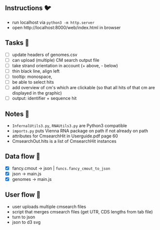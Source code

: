 ## Instructions :bird:
- run localhost via `python3 -m http.server`
- open http://localhost:8000/web/index.html in browser

## Tasks :wrench:
- [ ] update headers of genomes.csv
- [ ] can upload (multiple) CM search output file
- [ ] take strand orientation in account (+ above, - below)
- [ ] thin black line, align left
- [ ] tooltip: monospace,
- [ ] be able to select hits
- [ ] add overview of cm's which are clickable (so that all hits of that cm are displayed in the graphic)
- [ ] output: identifier + sequence hit

## Notes :scroll:
- `InfernalUtils3.py`, `RNAUtils3.py` are Python3 compatible
- `imports.py` puts Vienna RNA package on path if not already on path
- attributes for CmsearchHit in Userguide.pdf page 60
- CmsearchOut.hits is a list of CmsearchHit instances

## Data flow :ocean:
- [x] fancy.cmout -> json | `funcs.fancy_cmout_to_json`
- [x] json -> main.js
- [x] genomes -> main.js

## User flow :raising_hand:
- user uploads multiple cmsearch files
- script that merges cmsearch files (get UTR, CDS lengths from tab file)
- turn to json
- json to d3 svg